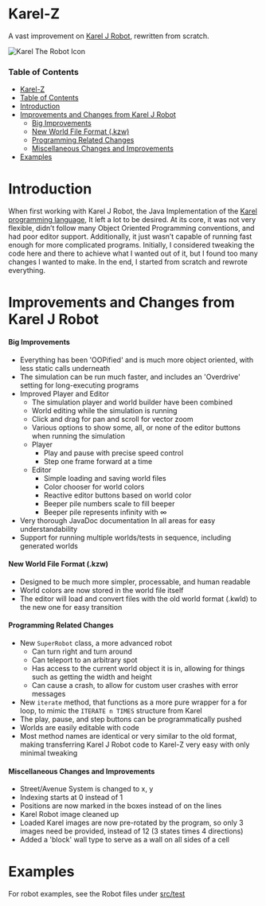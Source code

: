 # Karel-Z

A vast improvement on [Karel J Robot](https://csis.pace.edu/~bergin/KarelJava2ed/karelexperimental.html), rewritten from scratch.

![Karel The Robot Icon](https://raw.githubusercontent.com/starwarswii/Karel-Z/master/src/resources/icon.png)

### Table of Contents
* [Karel-Z](#karel-z)
* [Table of Contents](#table-of-contents)
* [Introduction](#introduction)
* [Improvements and Changes from Karel J Robot](#improvements-and-changes-from-karel-j-robot)
  * [Big Improvements](#big-improvements)
  * [New World File Format (.kzw)](#new-world-file-format-kzw)
  * [Programming Related Changes](#programming-related-changes)
  * [Miscellaneous Changes and Improvements](#miscellaneous-changes-and-improvements)
* [Examples](#examples)

# Introduction

When first working with Karel J Robot, the Java Implementation of the [Karel programming language](https://en.wikipedia.org/wiki/Karel_\(programming_language\)), It left a lot to be desired. At its core, it was not very flexible, didn’t follow many Object Oriented Programming conventions, and had poor editor support. Additionally, it just wasn’t capable of running fast enough for more complicated programs. Initially, I considered tweaking the code here and there to achieve what I wanted out of it, but I found too many changes I wanted to make. In the end, I started from scratch and rewrote everything.

# Improvements and Changes from Karel J Robot

#### Big Improvements
* Everything has been 'OOPified' and is much more object oriented, with less static calls underneath
* The simulation can be run much faster, and includes an 'Overdrive' setting for long-executing programs
* Improved Player and Editor
  * The simulation player and world builder have been combined
  * World editing while the simulation is running
  * Click and drag for pan and scroll for vector zoom
  * Various options to show some, all, or none of the editor buttons when running the simulation
  * Player
    * Play and pause with precise speed control
    * Step one frame forward at a time
  * Editor
    * Simple loading and saving world files
    * Color chooser for world colors
    * Reactive editor buttons based on world color
    * Beeper pile numbers scale to fill beeper
    * Beeper pile represents infinity with ∞
* Very thorough JavaDoc documentation In all areas for easy understandability
* Support for running multiple worlds/tests in sequence, including generated worlds

#### New World File Format (.kzw)
* Designed to be much more simpler, processable, and human readable
* World colors are now stored in the world file itself
* The editor will load and convert files with the old world format (.kwld) to the new one for easy transition

#### Programming Related Changes
* New `SuperRobot` class, a more advanced robot
  * Can turn right and turn around
  * Can teleport to an arbitrary spot
  * Has access to the current world object it is in, allowing for things such as getting the width and height
  * Can cause a crash, to allow for custom user crashes with error messages
* New `iterate` method, that functions as a more pure wrapper for a for loop, to mimic the `ITERATE n TIMES` structure from Karel
* The play, pause, and step buttons can be programmatically pushed
* Worlds are easily editable with code
* Most method names are identical or very similar to the old format, making transferring Karel J Robot code to Karel-Z very easy with only minimal tweaking

#### Miscellaneous Changes and Improvements
* Street/Avenue System is changed to x, y
* Indexing starts at 0 instead of 1
* Positions are now marked in the boxes instead of on the lines
* Karel Robot image cleaned up
* Loaded Karel images are now pre-rotated by the program, so only 3 images need be provided, instead of 12 (3 states times 4 directions)
* Added a 'block' wall type to serve as a wall on all sides of a cell

# Examples

For robot examples, see the Robot files under [src/test](https://github.com/starwarswii/Karel-Z/tree/master/src/test)
